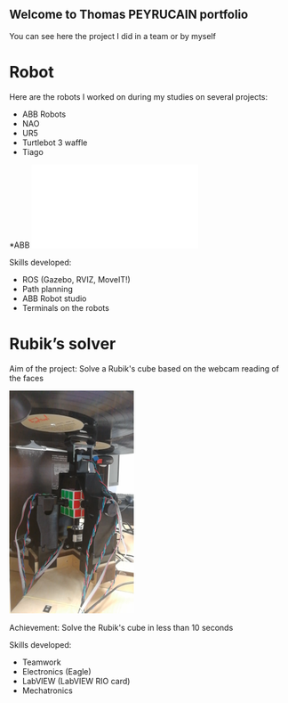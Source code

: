 ## Welcome to Thomas PEYRUCAIN portfolio

You can see here the project I did in a team or by myself

# Robot

Here are the robots I worked on during my studies on several projects:
- ABB Robots
- NAO
- UR5
- Turtlebot 3 waffle
- Tiago

*ABB ![ABB Robot](Portfolio_v4.pdf)

Skills developed:
- ROS (Gazebo, RVIZ, MoveIT!)
- Path planning
- ABB Robot studio
- Terminals on the robots

# Rubik’s solver

Aim of the project:
Solve a Rubik's cube based on the webcam reading of the faces

![ABB Robot](/images/Rubik.png)

Achievement:
Solve the Rubik's cube in less than 10 seconds

Skills developed:
- Teamwork
- Electronics (Eagle)
- LabVIEW (LabVIEW RIO card)
- Mechatronics
